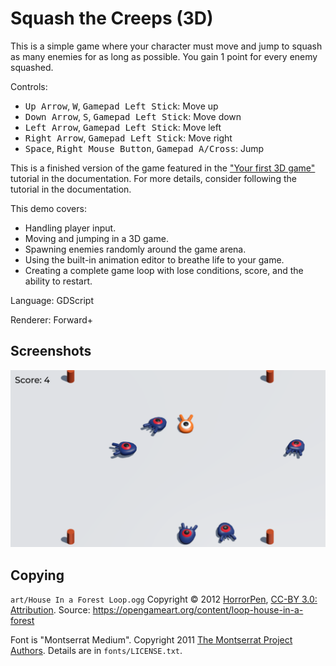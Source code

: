 # Squash the Creeps (3D)

This is a simple game where your character must move
and jump to squash as many enemies for as long as possible.
You gain 1 point for every enemy squashed.

Controls:

- <kbd>Up Arrow</kbd>, <kbd>W</kbd>, <kbd>Gamepad Left Stick</kbd>: Move up
- <kbd>Down Arrow</kbd>, <kbd>S</kbd>, <kbd>Gamepad Left Stick</kbd>: Move down
- <kbd>Left Arrow</kbd>, <kbd>Gamepad Left Stick</kbd>: Move left
- <kbd>Right Arrow</kbd>, <kbd>Gamepad Left Stick</kbd>: Move right
- <kbd>Space</kbd>, <kbd>Right Mouse Button</kbd>, <kbd>Gamepad A/Cross</kbd>: Jump

This is a finished version of the game featured in the
["Your first 3D game"](https://docs.godotengine.org/en/latest/getting_started/first_3d_game/index.html)
tutorial in the documentation. For more details,
consider following the tutorial in the documentation.

This demo covers:

- Handling player input.
- Moving and jumping in a 3D game.
- Spawning enemies randomly around the game arena.
- Using the built-in animation editor to breathe life to your game.
- Creating a complete game loop with lose conditions, score, and the ability to restart.

Language: GDScript

Renderer: Forward+

## Screenshots

![Screenshot](screenshots/squash_the_creeps.webp)

## Copying

`art/House In a Forest Loop.ogg` Copyright &copy; 2012 [HorrorPen](https://opengameart.org/users/horrorpen), [CC-BY 3.0: Attribution](http://creativecommons.org/licenses/by/3.0/). Source: https://opengameart.org/content/loop-house-in-a-forest

Font is "Montserrat Medium". Copyright 2011 [The Montserrat Project Authors](https://github.com/JulietaUla/Montserrat). Details are in `fonts/LICENSE.txt`.
